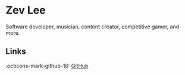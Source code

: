 # Zev Lee

Software developer, musician, content creator, competitive gamer, and more.

## Links

:octicons-mark-github-16: [GitHub](https://github.com/zevlee)
